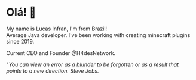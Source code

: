 # Olá! 👋

My name is Lucas Infran, I'm from Brazil!  
Average Java developer. I've been working with creating minecraft plugins since 2019.

Current CEO and Founder @H4desNetwork.

"*You can view an error as a blunder to be forgotten or as a result that points to a new direction.
Steve Jobs.*
